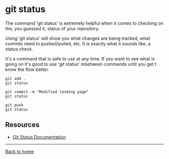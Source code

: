 # git status

The command 'git status' is extremely helpful when it comes to checking on the, you guessed it, status of your repository.

Using 'git status' will show you what changes are being tracked, what commits need to pushed/pulled, etc. It is exactly what it sounds like, a status check.

It's a command that is safe to use at any time. If you want to see what is going on it's good to use 'git status' inbetween commands until you get t know the flow better.

```
git add .
git status

git commit -m "Modified landing page"
git status

git push
git status
```

## Resources

- [Git Status Documentation](https://git-scm.com/docs/git-status)

---

[Back to home](../README.md)